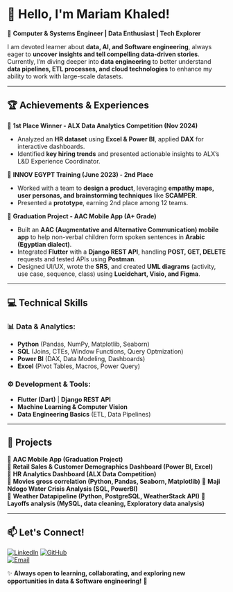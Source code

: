 # 👋 Hello, I'm Mariam Khaled!  

🚀 **Computer & Systems Engineer | Data Enthusiast | Tech Explorer**  

I am devoted learner about **data, AI, and Software engineering**, always eager to **uncover insights and tell compelling data-driven stories**.  
Currently, I’m diving deeper into **data engineering** to better understand **data pipelines, ETL processes, and cloud technologies** to enhance my ability to work with large-scale datasets.  

---

## 🏆 **Achievements & Experiences**  

🔹 **1st Place Winner - ALX Data Analytics Competition (Nov 2024)**  
- Analyzed an **HR dataset** using **Excel & Power BI**, applied **DAX** for interactive dashboards.  
- Identified **key hiring trends** and presented actionable insights to ALX’s L&D Experience Coordinator.  

🔹 **INNOV EGYPT Training (June 2023) - 2nd Place**  
- Worked with a team to **design a product**, leveraging **empathy maps, user personas, and brainstorming techniques** like **SCAMPER**.  
- Presented a **prototype**, earning 2nd place among 12 teams.  

🔹 **Graduation Project - AAC Mobile App (A+ Grade)**  
- Built an **AAC (Augmentative and Alternative Communication) mobile app** to help non-verbal children form spoken sentences in **Arabic (Egyptian dialect)**.  
- Integrated **Flutter** with a **Django REST API**, handling **POST, GET, DELETE** requests and tested APIs using **Postman**.  
- Designed UI/UX, wrote the **SRS**, and created **UML diagrams** (activity, use case, sequence, class) using **Lucidchart, Visio, and Figma**.  

---

## 💻 **Technical Skills**  

### 📊 **Data & Analytics:**  
- **Python** (Pandas, NumPy, Matplotlib, Seaborn)  
- **SQL** (Joins, CTEs, Window Functions, Query Optmization)  
- **Power BI** (DAX, Data Modeling, Dashboards)  
- **Excel** (Pivot Tables, Macros, Power Query)  

### ⚙️ **Development & Tools:**  
- **Flutter (Dart)** | **Django REST API**  
- **Machine Learning & Computer Vision**  
- **Data Engineering Basics** (ETL, Data Pipelines)  

---

## 📂 **Projects**  

🔹 **AAC Mobile App (Graduation Project)**  
🔹 **Retail Sales & Customer Demographics Dashboard (Power BI, Excel)**  
🔹 **HR Analytics Dashboard (ALX Data Competition)**  
🔹 **Movies gross correlation (Python, Pandas, Seaborn, Matplotlib)** 
🔹 **Maji Ndogo Water Crisis Analysis (SQL, PowerBI)**  
🔹 **Weather Datapipeline (Python, PostgreSQL, WeatherStack API)**
🔹 **Layoffs analysis (MySQL, data cleaning, Exploratory data analysis)**  


---

## 📫 **Let's Connect!**  

[![LinkedIn](https://img.shields.io/badge/-LinkedIn-blue?style=flat&logo=linkedin)]([https://www.linkedin.com/in/mariam-khaled-saeed/](http://www.linkedin.com/in/mariam-khaled-saeed/))  
[![GitHub](https://img.shields.io/badge/-GitHub-black?style=flat&logo=github)](https://github.com/MaryKSaeed)  
[![Email](https://img.shields.io/badge/-Email-red?style=flat&logo=gmail)](mailto:marykhaled331@gmail.com)  

✨ **Always open to learning, collaborating, and exploring new opportunities in data & Software engineering!** 🚀  

